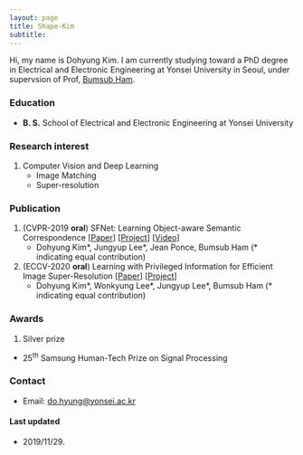 ```yaml
---
layout: page
title: Shape-Kim
subtitle: 
---
```


Hi, my name is Dohyung Kim. I am currently studying toward a PhD degree in Electrical and Electronic Engineering at Yonsei University in Seoul, under supervsion of Prof, [Bumsub Ham](http://cvlab-yonsei.github.io).

### Education
- **B. S.** School of Electrical and Electronic Engineering at Yonsei University

### Research interest
1. Computer Vision and Deep Learning
	- Image Matching
	- Super-resolution

### Publication
1. (CVPR-2019 **oral**) SFNet: Learning Object-aware Semantic Correspondence [[Paper](https://openaccess.thecvf.com/content_CVPR_2019/html/Lee_SFNet_Learning_Object-Aware_Semantic_Correspondence_CVPR_2019_paper.html)] [[Project](https://cvlab-yonsei.github.io/projects/SFNet/)] [[Video](https://www.youtube.com/watch?v=gnREux6Zwjg&t=5010s)]
    - Dohyung Kim&#42;, Jungyup Lee&#42;, Jean Ponce, Bumsub Ham (&#42; indicating equal contribution)
2. (ECCV-2020 **oral**) Learning with Privileged Information for Efficient Image Super-Resolution [[Paper](https://arxiv.org/pdf/2007.07524.pdf)] [[Project](https://cvlab-yonsei.github.io/projects/PISR/)]
    - Dohyung Kim&#42;, Wonkyung Lee&#42;, Jungyup Lee&#42;, Bumsub Ham (&#42; indicating equal contribution)

### Awards
1. Silver prize
- 25<sup>th</sup> Samsung Human-Tech Prize on Signal Processing

### Contact
- Email: do.hyung@yonsei.ac.kr

#### Last updated
- 2019/11/29.

